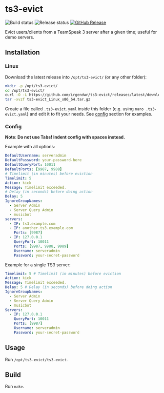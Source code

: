 # ts3-evict

![Build status](https://github.com/irgendwr/ts3-evict/workflows/build/badge.svg)
![Release status](https://github.com/irgendwr/ts3-evict/workflows/release/badge.svg)
[![GitHub Release](https://img.shields.io/github/release/irgendwr/ts3-evict.svg)](https://github.com/irgendwr/ts3-evict/releases)

Evict users/clients from a TeamSpeak 3 server after a given time; useful for demo servers.

## Installation

### Linux

Download the latest release into `/opt/ts3-evict/` (or any other folder):

```bash
mkdir -p /opt/ts3-evict/
cd /opt/ts3-evict/
curl -O -L https://github.com/irgendwr/ts3-evict/releases/latest/download/ts3-evict_Linux_x86_64.tar.gz
tar -xvzf ts3-evict_Linux_x86_64.tar.gz
```

Create a file called `.ts3-evict.yaml` inside this folder (e.g. using `nano .ts3-evict.yaml`) and edit it to fit your needs.
See [config](#config) section for examples.

### Config

**Note: Do not use Tabs! Indent config with spaces instead.**

Example with all options:

```yaml
DefaultUsername: serveradmin
DefaultPassword: your-password-here
DefaultQueryPort: 10011
DefaultPorts: [9987, 9988]
# Timelimit (in minutes) before eviction 
Timelimit: 5
Action: kick
Message: Timelimit exceeded.
# Delay (in seconds) before doing action
Delay: 5
IgnoreGroupNames:
  - Server Admin
  - Server Query Admin
  - musicbot
servers:
  - IP: ts3.example.com
  - IP: another.ts3.example.com
    Ports: [9987]
  - IP: 127.0.0.1
    QueryPort: 10011
    Ports: [9987, 9988, 9989]
    Username: serveradmin
    Password: your-secret-password
```

Example for a single TS3 server:

```yaml
Timelimit: 5 # Timelimit (in minutes) before eviction 
Action: kick
Message: Timelimit exceeded.
Delay: 5 # Delay (in seconds) before doing action
IgnoreGroupNames:
  - Server Admin
  - Server Query Admin
  - musicbot
Servers:
  - IP: 127.0.0.1
    QueryPort: 10011
    Ports: [9987]
    Username: serveradmin
    Password: your-secret-password
```

## Usage

Run `/opt/ts3-evict/ts3-evict`.

## Build

Run `make`.
